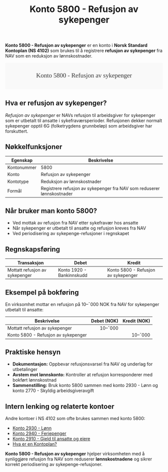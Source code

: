 ﻿---
title: "Konto 5800 - Refusjon av sykepenger"
seoTitle: "Konto 5800 | Refusjon av sykepenger | Kontoplan"
description: "Konto 5800 i Norsk Standard Kontoplan brukes til å registrere refusjon av sykepenger fra NAV som reduserer lønnskostnader. Omhandler vilkår, periodisering og bokføring."
summary: "Når Konto 5800 benyttes og hvordan refusjon av sykepenger fra NAV bokføres."
---

**Konto 5800 - Refusjon av sykepenger** er en konto i **Norsk Standard Kontoplan (NS 4102)** som brukes til å registrere **refusjon av sykepenger** fra NAV som en reduksjon av lønnskostnader.

![Illustrasjon av konto 5800 Refusjon av sykepenger](5800-refusjon-av-sykepenger-image.svg)

## Hva er refusjon av sykepenger?

*Refusjon av sykepenger* er NAVs refusjon til arbeidsgiver for sykepenger som er utbetalt til ansatte i sykefraværsperioder. Refusjonen dekker normalt sykepenger opptil 6G (folketrygdens grunnbeløp) som arbeidsgiver har forskuttert.

## Nøkkelfunksjoner

| Egenskap      | Beskrivelse                                                            |
|---------------|------------------------------------------------------------------------|
| Kontonummer   | 5800                                                                   |
| Konto         | Refusjon av sykepenger                                                 |
| Kontotype     | Reduksjon av lønnskostnader                                            |
| Formål        | Registrere refusjon av sykepenger fra NAV som reduserer lønnskostnader |

## Når bruker man konto 5800?

* Ved mottak av refusjon fra NAV etter sykefravær hos ansatte
* Når sykepenger er utbetalt til ansatte og refusjon kreves fra NAV
* Ved periodisering av sykepenge-refusjoner i regnskapet

## Regnskapsføring

| Transaksjon                                | Debet                            | Kredit                             |
|--------------------------------------------|----------------------------------|------------------------------------|
| Mottatt refusjon av sykepenger             | Konto 1920 - Bankinnskudd        | Konto 5800 - Refusjon av sykepenger |

## Eksempel på bokføring

En virksomhet mottar en refusjon på 10–¯000 NOK fra NAV for sykepenger utbetalt til ansatte:

| Beskrivelse                      | Debet (NOK) | Kredit (NOK) |
|----------------------------------|------------:|-------------:|
| Mottatt refusjon av sykepenger   |      10–¯000 |              |
| Konto 5800 - Refusjon av sykepenger |             |      10–¯000 |

## Praktiske hensyn

* **Dokumentasjon:** Oppbevar refusjonsvarsel fra NAV og underlag for utbetalinger
* **Avstem mot lønnskonto:** Kontroller at refusjon korresponderer med bokført lønnskostnad
* **Sammenstilling:** Bruk konto 5800 sammen med konto 2930 - Lønn og konto 2770 - Skyldig arbeidsgiveravgift

## Intern lenking og relaterte kontoer

Andre kontoer i NS 4102 som ofte brukes sammen med konto 5800:

* [Konto 2930 - Lønn](/blogs/kontoplan/2930-lonn "Konto 2930 - Lønn")
* [Konto 2940 - Feriepenger](/blogs/kontoplan/2940-feriepenger "Konto 2940 - Feriepenger")
* [Konto 2910 - Gjeld til ansatte og eiere](/blogs/kontoplan/2910-gjeld-til-ansatte-og-eiere "Konto 2910 - Gjeld til ansatte og eiere")
* [Hva er en Kontoplan?](/blogs/regnskap/hva-er-kontoplan "Hva er en Kontoplan? Komplett Guide til Kontoplaner i Norsk Regnskap")

**Konto 5800 - Refusjon av sykepenger** hjelper virksomheten med å synliggjøre refusjon fra NAV som reduserer **lønnskostnadene** og sikrer korrekt periodisering av sykepenge-refusjoner.






